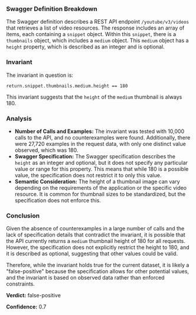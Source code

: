 ### Swagger Definition Breakdown

The Swagger definition describes a REST API endpoint `/youtube/v3/videos` that retrieves a list of video resources. The response includes an array of items, each containing a `snippet` object. Within this `snippet`, there is a `thumbnails` object, which includes a `medium` object. This `medium` object has a `height` property, which is described as an integer and is optional.

### Invariant

The invariant in question is:

`return.snippet.thumbnails.medium.height == 180`

This invariant suggests that the `height` of the `medium` thumbnail is always 180.

### Analysis

- **Number of Calls and Examples:** The invariant was tested with 10,000 calls to the API, and no counterexamples were found. Additionally, there were 27,720 examples in the request data, with only one distinct value observed, which was 180.
- **Swagger Specification:** The Swagger specification describes the `height` as an integer and optional, but it does not specify any particular value or range for this property. This means that while 180 is a possible value, the specification does not restrict it to only this value.
- **Semantic Consideration:** The height of a thumbnail image can vary depending on the requirements of the application or the specific video resource. It is common for thumbnail sizes to be standardized, but the specification does not enforce this.

### Conclusion

Given the absence of counterexamples in a large number of calls and the lack of specification details that contradict the invariant, it is possible that the API currently returns a `medium` thumbnail height of 180 for all requests. However, the specification does not explicitly restrict the height to 180, and it is described as optional, suggesting that other values could be valid.

Therefore, while the invariant holds true for the current dataset, it is likely a "false-positive" because the specification allows for other potential values, and the invariant is based on observed data rather than enforced constraints.

**Verdict:** false-positive

**Confidence:** 0.7
